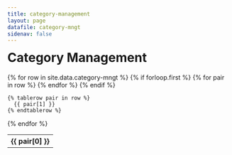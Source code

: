 ```yaml
---
title: category-management
layout: page
datafile: category-mngt
sidenav: false
---
```


<h1 style="margin-top:7px;">Category Management</h1>
<!--<div class="width-mobile">-->
<table class="usa-table usa-table--stacked-header">
  {% for row in site.data.category-mngt %}
    {% if forloop.first %}
    <tr>
      {% for pair in row %}
        <th data-label="" class="row-color">{{ pair[0] }}</th>
      {% endfor %}
    </tr>
    {% endif %}

    {% tablerow pair in row %}
      {{ pair[1] }}
    {% endtablerow %}
  {% endfor %}
</table>
<!--</div>-->
<!--
<section class="grid-container clearfix padding-left-0 padding-right-1">
    <h1 style="margin-top:7px;">Category Management</h1>
    <div class="grid-row">
        <p style="font-size:2rem;font-weight:bold;">Coming Soon!</p>
            <table class="usa-table usa-table--stacked-header">
                <caption></caption>
                <thead>
                    <tr>
                    <th scope="col">Problem Statement</th>
                    <th scope="col">Document</th>
                    <th scope="col">Description</th>
                    <th scope="col">Download</th>
                    <th scope="col">Last Updated</th>
                    <th scope="col">Tags</th>
                    </tr>
                </thead>
                <tbody>
                    <tr>
                    <th data-label="Problem Statement" scope="row">I need a template to speed my IT Acquisitions</th>
                    <td data-label="Document title">Template (hyperlinked)</td>
                    <td data-label="Description">This is a template to speed IT acquisitions at you agency</td>
                    <td data-label="Download">ITVMO MAX</td>
                    <td data-label="Last Updated">MM/DD/YYYY</td>
                    <td data-label="Tag">IT Acquisition; Category Management; Templates</td>
                    </tr>
                    <tr>
                    <th data-label="Problem Statement" scope="row">What are the IT CM Strategic Initiatives for FY21</th>
                    <td data-label="Document title">IT CM Initiatives Presentation</td>
                    <td data-label="Description">This IT CM Strategic Initiatives slide deck highlights priority projects for fiscal year 2021</td>
                    <td data-label="Download">pptx</td>
                    <td data-label="Last Updated">MM/DD/YYYY</td>
                    <td data-label="Tag">Category Management; Strategic Initiatives</td>
                    </tr>
                    <tr>
                    <th data-label="Problem Statement" scope="row"></th>
                    <td data-label="Document title"></td>
                    <td data-label="Description"></td>
                    <td data-label="Download"></td>
                    <td data-label="Last Updated"></td>
                    <td data-label="Tag"></td>
                    </tr>
                    <tr>
                    <th scope="row"></th>
                    <td data-label="Document title"></td>
                    <td data-label="Description"></td>
                    <td data-label="Download"></td>
                    <td data-label="Last Updated"></td>
                    <td data-label="Tag"></td>
                    </tr>
                </tbody>
            </table>
    </div>
</section>-->
